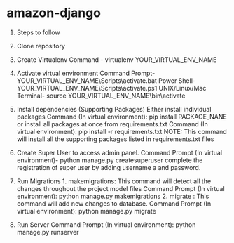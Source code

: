 # amazon-django
1. Steps to follow

2. Clone repository

3. Create Virtualenv Command - virtualenv YOUR_VIRTUAL_ENV_NAME

4. Activate virtual environment Command Prompt- YOUR_VIRTUAL_ENV_NAME\Scripts\activate.bat Power Shell- YOUR_VIRTUAL_ENV_NAME\Scripts\activate.ps1 UNIX/Linux/Mac Terminal- source YOUR_VIRTUAL_ENV_NAME\bin\activate

5. Install dependencies (Supporting Packages) Either install individual packages Command (In virtual environment): pip install PACKAGE_NANE or install all packages at once from requirements.txt Command (In virtual environment): pip install -r requirements.txt NOTE: This command will install all the supporting packages listed in requirements.txt files

6. Create Super User to access admin panel. Command Prompt (In virtual environment)- python manage.py createsuperuser complete the registration of super user by adding username a and password.

7. Run Migrations 1. makemigrations: This command will detect all the changes throughout the project model files Command Prompt (In virtual environment): python manage.py makemigrations 2. migrate : This command will add new changes to database. Command Prompt (In virtual environment): python manage.py migrate

8. Run Server Command Prompt (In virtual environment): python manage.py runserver

